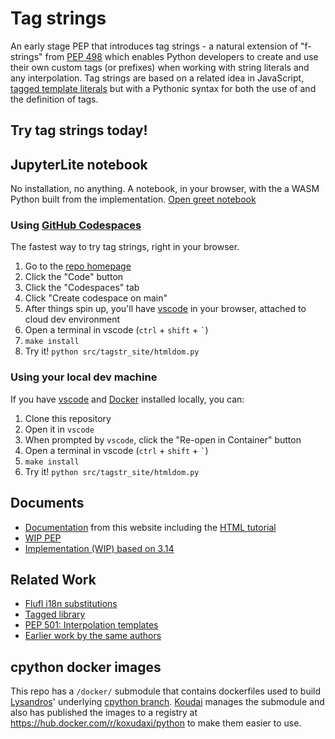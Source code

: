 # Tag strings

An early stage PEP that introduces tag strings - a natural extension of "f-strings" from [PEP 498](https://peps.python.org/pep-0498/) which enables Python developers to create and use their own custom tags (or prefixes) when working with string literals and any interpolation. Tag strings are based on a related idea in JavaScript, [tagged template literals](https://developer.mozilla.org/en-US/docs/Web/JavaScript/Reference/Template_literals#tagged_templates) but with a Pythonic syntax for both the use of and the definition of tags.

## Try tag strings today!

## JupyterLite notebook

No installation, no anything. A notebook, in your browser, with the a WASM Python built from the implementation. [Open greet notebook](https://pauleveritt.github.io/tagstr-site/playground/lab/index.html)

### Using [GitHub Codespaces](https://github.com/features/codespaces)

The fastest way to try tag strings, right in your browser.

1. Go to the [repo homepage](https://github.com/pauleveritt/tagstr-site/?tab=readme-ov-file#try-tag-strings-today)
1. Click the "Code" button
1. Click the "Codespaces" tab
1. Click "Create codespace on main"
1. After things spin up, you'll have [vscode](https://code.visualstudio.com/) in your browser, attached to cloud dev environment
1. Open a terminal in vscode (`ctrl` + `shift` + `` ` ``)
1. `make install`
1. Try it! `python src/tagstr_site/htmldom.py`

### Using your local dev machine

If you have [vscode](https://code.visualstudio.com/) and [Docker](https://www.docker.com/) installed locally, you can:

1. Clone this repository
1. Open it in `vscode`
1. When prompted by `vscode`, click the "Re-open in Container" button
1. Open a terminal in vscode (`ctrl` + `shift` + `` ` ``)
1. `make install`
1. Try it! `python src/tagstr_site/htmldom.py`

## Documents

- [Documentation](https://pauleveritt.github.io/tagstr-site/) from this website including the [HTML tutorial](https://pauleveritt.github.io/tagstr-site/htmlbuilder.html)
- [WIP PEP](https://github.com/jimbaker/tagstr/blob/main/pep.rst)
- [Implementation (WIP) based on 3.14](https://github.com/lysnikolaou/cpython/tree/tag-strings-rebased)

## Related Work

- [Flufl i18n substitutions](https://flufli18n.readthedocs.io/en/stable/using.html#substitutions-and-placeholders)
- [Tagged library](https://github.com/jviide/tagged)
- [PEP 501: Interpolation templates](https://peps.python.org/pep-0501/)
- [Earlier work by the same authors](https://github.com/jimbaker/fl-string-pep)

## cpython docker images

This repo has a `/docker/` submodule that contains dockerfiles used to build [Lysandros](https://github.com/lysnikolaou)' underlying [cpython branch](https://github.com/lysnikolaou/cpython/tree/tag-strings-rebased). [Koudai](https://github.com/koxudaxi) manages the submodule and also has published the images to a registry at https://hub.docker.com/r/koxudaxi/python to make them easier to use.
